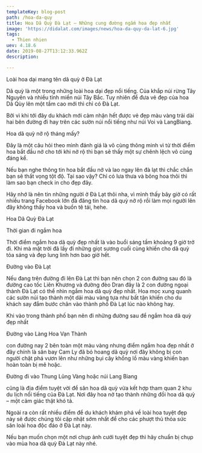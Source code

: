 ```yaml
---
templateKey: blog-post
path: /hoa-da-quy
title: Hoa Dã Quỳ Đà Lạt – Những cung đường ngắm hoa đẹp nhất
image: 'https://didalat.com/images/news/hoa-da-quy-da-lat-6.jpg' 
tags:
  - Thien nhien
uev: 4.18.6
date: 2019-08-27T13:12:33.962Z
description:

---
```


Loài hoa dại mang tên dã quỳ ở Đà Lạt

Dã quỳ là một trong những loài hoa dại đẹp nổi tiếng. Của khắp núi rừng Tây Nguyên và nhiều tỉnh miền núi Tây Bắc. Tuy nhiên để đưa vẻ đẹp của hoa Dã Qùy lên một tầm cao mới thì chỉ có Đà Lạt.

Bởi vì khi tới đây du khách mới cảm nhận hết được vẻ đẹp màu vàng trải dài hai bên đường đi hay trên các sườn núi nổi tiếng như núi Voi và LangBiang.

Hoa dã quỳ nở rộ tháng mấy?

Đây là một câu hỏi theo mình đánh giá là vô cùng thông minh vì từ thời điểm hoa bắt đầu nở cho tới khi nở rộ thì bạn sẽ thấy một sự chênh lệch vô cùng đáng kể.

Nếu bạn nghe thông tin hoa bắt đầu nở và lao ngay lên đà lạt thì chắc chắn bạn sẽ thất vọng tột độ. Tại sao vậy? Chỉ có lưa thưa và bông hoa thôi thì làm sao bạn check in cho đẹp đây.


Hãy nhớ là nên tin những người ở Đà Lạt thôi nha, vì mình thấy bây giờ có rất nhiều trang Facebook lớn đã đăng tin hoa dã quỳ nở rộ rồi làm mọi người lên đây không thấy hoa và buồn tê tái, hehe.

Hoa Dã Quỳ Đà Lạt

Thời gian đi ngắm hoa

Thời điểm ngắm hoa dã quỳ đẹp nhất là vào buổi sáng tầm khoảng 9 giờ trở đi. Khi mà mặt trời đã lấy đi những giọt sương cuối cùng khiến cho dã quỳ tỏa sáng và đẹp lung linh hơn bao giờ hết.


Đường vào Đà Lạt

Nếu đang trên đường đi lên Đà Lạt thì bạn nên chọn 2 con đường sau đó là đường cao tốc Liên Khương và đường đèo Dran đây là 2 con đường ngoại thành Đà Lạt có thể nhìn ngắm hoa dã quỳ đẹp nhất. Hoa mọc xung quanh các sườn núi tạo thành một dải màu vàng tựa như bất tận khiến cho du khách say đắm bước chân vào thành phố Đà Lạt lúc nào không hay.


Khi vào trong thành phố bạn nên đi những đường sau để ngắm hoa dã quỳ đẹp nhất

Đường vào Làng Hoa Vạn Thành

con đường nay 2 bên toàn một màu vàng nhưng điểm ngắm hoa đẹp nhất ở đây chính là sân bay Cam Ly đã bỏ hoang dã quỳ nơi đây không bị con người chặt phá vươn lên như những bụi cây khổng lồ màu vàng khiến bạn hoàn toàn bị mê hoặc.


Đường đi vào Thung Lũng Vàng hoặc núi Lang Biang

cũng là địa điểm tuyệt vời để săn hoa dã quỳ vừa kết hợp tham quan 2 khu du lịch nổi tiếng của Đà Lạt. Nơi đây hoa nở tạo thành những đồi hoa dã quỳ – một cảm giác thật khó tả.


Ngoài ra còn rất nhiều điểm để du khách khám phá về loài hoa tuyệt đẹp này sẽ được chúng tôi cập nhật sớm nhất để cho các phượt thủ thỏa sức săn loài hoa độc đáo ở Đà Lạt này.

Nếu bạn muốn chọn một nơi chụp ảnh cưới tuyệt đẹp thì hãy chuẩn bị chụp vào mùa hoa dã quỳ Đà Lạt này nhé.